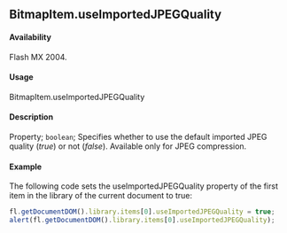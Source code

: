 ## BitmapItem.useImportedJPEGQuality

#### Availability

Flash MX 2004.

#### Usage

BitmapItem.useImportedJPEGQuality

#### Description

Property; `boolean`; Specifies whether to use the default imported JPEG quality (*true*) or not (*false*). Available only for JPEG compression.

#### Example

The following code sets the useImportedJPEGQuality property of the first item in the library of the current document to true:

```javascript
fl.getDocumentDOM().library.items[0].useImportedJPEGQuality = true;
alert(fl.getDocumentDOM().library.items[0].useImportedJPEGQuality);
```
